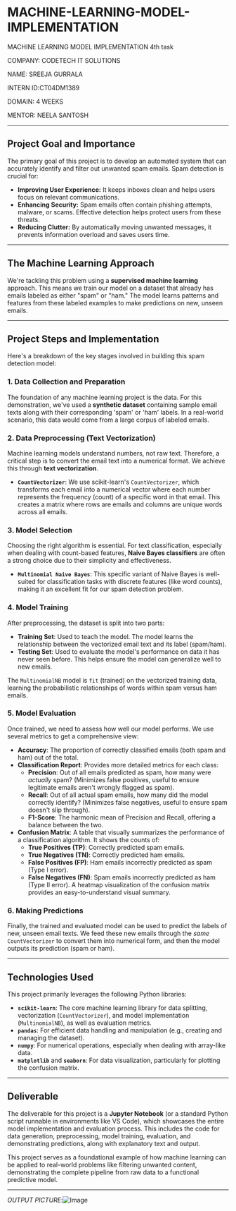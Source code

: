 # MACHINE-LEARNING-MODEL-IMPLEMENTATION
MACHINE LEARNING  MODEL  IMPLEMENTATION 4th task

COMPANY: CODETECH IT SOLUTIONS

NAME: SREEJA GURRALA

INTERN ID:CT04DM1389

DOMAIN: 4 WEEKS

MENTOR: NEELA SANTOSH

---

## Project Goal and Importance

The primary goal of this project is to develop an automated system that can accurately identify and filter out unwanted spam emails. Spam detection is crucial for:

* **Improving User Experience:** It keeps inboxes clean and helps users focus on relevant communications.
* **Enhancing Security:** Spam emails often contain phishing attempts, malware, or scams. Effective detection helps protect users from these threats.
* **Reducing Clutter:** By automatically moving unwanted messages, it prevents information overload and saves users time.

---

## The Machine Learning Approach

We're tackling this problem using a **supervised machine learning** approach. This means we train our model on a dataset that already has emails labeled as either "spam" or "ham." The model learns patterns and features from these labeled examples to make predictions on new, unseen emails.

---

## Project Steps and Implementation

Here's a breakdown of the key stages involved in building this spam detection model:

### 1. Data Collection and Preparation
The foundation of any machine learning project is the data. For this demonstration, we've used a **synthetic dataset** containing sample email texts along with their corresponding 'spam' or 'ham' labels. In a real-world scenario, this data would come from a large corpus of labeled emails.

### 2. Data Preprocessing (Text Vectorization)
Machine learning models understand numbers, not raw text. Therefore, a critical step is to convert the email text into a numerical format. We achieve this through **text vectorization**.

* **`CountVectorizer`**: We use scikit-learn's `CountVectorizer`, which transforms each email into a numerical vector where each number represents the frequency (count) of a specific word in that email. This creates a matrix where rows are emails and columns are unique words across all emails.

### 3. Model Selection
Choosing the right algorithm is essential. For text classification, especially when dealing with count-based features, **Naive Bayes classifiers** are often a strong choice due to their simplicity and effectiveness.

* **`Multinomial Naive Bayes`**: This specific variant of Naive Bayes is well-suited for classification tasks with discrete features (like word counts), making it an excellent fit for our spam detection problem.

### 4. Model Training
After preprocessing, the dataset is split into two parts:

* **Training Set**: Used to teach the model. The model learns the relationship between the vectorized email text and its label (spam/ham).
* **Testing Set**: Used to evaluate the model's performance on data it has never seen before. This helps ensure the model can generalize well to new emails.

The `MultinomialNB` model is `fit` (trained) on the vectorized training data, learning the probabilistic relationships of words within spam versus ham emails.

### 5. Model Evaluation
Once trained, we need to assess how well our model performs. We use several metrics to get a comprehensive view:

* **Accuracy**: The proportion of correctly classified emails (both spam and ham) out of the total.
* **Classification Report**: Provides more detailed metrics for each class:
    * **Precision**: Out of all emails predicted as spam, how many were *actually* spam? (Minimizes false positives, useful to ensure legitimate emails aren't wrongly flagged as spam).
    * **Recall**: Out of all actual spam emails, how many did the model correctly identify? (Minimizes false negatives, useful to ensure spam doesn't slip through).
    * **F1-Score**: The harmonic mean of Precision and Recall, offering a balance between the two.
* **Confusion Matrix**: A table that visually summarizes the performance of a classification algorithm. It shows the counts of:
    * **True Positives (TP)**: Correctly predicted spam emails.
    * **True Negatives (TN)**: Correctly predicted ham emails.
    * **False Positives (FP)**: Ham emails incorrectly predicted as spam (Type I error).
    * **False Negatives (FN)**: Spam emails incorrectly predicted as ham (Type II error).
    A heatmap visualization of the confusion matrix provides an easy-to-understand visual summary.

### 6. Making Predictions
Finally, the trained and evaluated model can be used to predict the labels of new, unseen email texts. We feed these new emails through the *same* `CountVectorizer` to convert them into numerical form, and then the model outputs its prediction (spam or ham).

---

## Technologies Used

This project primarily leverages the following Python libraries:

* **`scikit-learn`**: The core machine learning library for data splitting, vectorization (`CountVectorizer`), and model implementation (`MultinomialNB`), as well as evaluation metrics.
* **`pandas`**: For efficient data handling and manipulation (e.g., creating and managing the dataset).
* **`numpy`**: For numerical operations, especially when dealing with array-like data.
* **`matplotlib`** and **`seaborn`**: For data visualization, particularly for plotting the confusion matrix.

---

## Deliverable

The deliverable for this project is a **Jupyter Notebook** (or a standard Python script runnable in environments like VS Code), which showcases the entire model implementation and evaluation process. This includes the code for data generation, preprocessing, model training, evaluation, and demonstrating predictions, along with explanatory text and output.

This project serves as a foundational example of how machine learning can be applied to real-world problems like filtering unwanted content, demonstrating the complete pipeline from raw data to a functional predictive model.

---

*OUTPUT PICTURE*:![Image](https://github.com/user-attachments/assets/8d451322-aaeb-447c-848d-51b6e69bb4b8)

